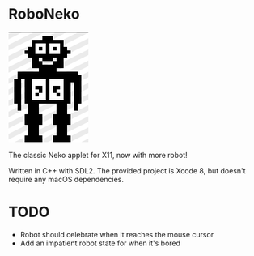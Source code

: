# RoboNeko

![Screenshot](logo.png?raw=true "Screenshot showing a happy Robit")

The classic Neko applet for X11, now with more robot!

Written in C++ with SDL2. The provided project is Xcode 8, but doesn't require any macOS dependencies.

# TODO

- Robot should celebrate when it reaches the mouse cursor
- Add an impatient robot state for when it's bored

